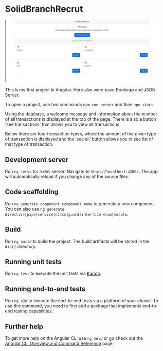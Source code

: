 # SolidBranchRecrut

![PREVIEW](preview.jpg)

This is my first project in Angular. Here also were used Bootsrap and JSON Server.

To open a project, use two commands `npm run server` and then `npm start`.

Using the database, a welcome message and information about the number of all transactions is displayed at the top of the page. There is also a button 'see transactions' that allows you to view all transactions.

Below there are four transaction types, where the amount of the given type of transaction is displayed and the 'see all' button allows you to see list of that type of transaction.

## Development server

Run `ng serve` for a dev server. Navigate to `http://localhost:4200/`. The app will automatically reload if you change any of the source files.

## Code scaffolding

Run `ng generate component component-name` to generate a new component. You can also use `ng generate directive|pipe|service|class|guard|interface|enum|module`.

## Build

Run `ng build` to build the project. The build artifacts will be stored in the `dist/` directory.

## Running unit tests

Run `ng test` to execute the unit tests via [Karma](https://karma-runner.github.io).

## Running end-to-end tests

Run `ng e2e` to execute the end-to-end tests via a platform of your choice. To use this command, you need to first add a package that implements end-to-end testing capabilities.

## Further help

To get more help on the Angular CLI use `ng help` or go check out the [Angular CLI Overview and Command Reference](https://angular.io/cli) page.
